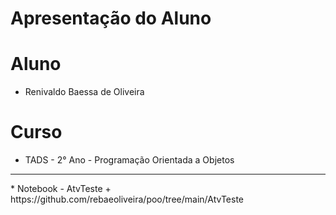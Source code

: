 # Apresentação do Aluno
# Aluno
+ Renivaldo Baessa de Oliveira
# Curso
+ TADS - 2° Ano - Programação Orientada a Objetos
<hr>
* Notebook - AtvTeste
+ https://github.com/rebaeoliveira/poo/tree/main/AtvTeste
